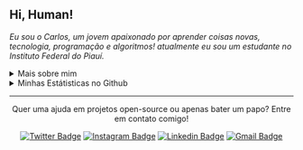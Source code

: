 <!--
![Imagem topo](./.github/assets/images/topo.png)
-->

<h2 align="left">
  Hi, Human!
</h2>

<p align="left">
  <em>
    Eu sou o Carlos, um jovem apaixonado por aprender coisas novas, tecnologia, programação e algoritmos! atualmente eu sou um estudante no Instituto Federal do Piauí.
  </em>
<p/>

<details>
  <summary>Mais sobre mim</summary>
  <ul>
    <li>🎓 Técnico em Informática pelo IFPI</li>
    <li>📚 Estudando Dev. Web e Mobile | Algoritmos | Matemática | Inglês</li>
  </ul>
</details>

<details>
  <summary>Minhas Estátisticas no Github</summary>
  <img align="left" src="https://github-readme-stats.vercel.app/api/top-langs?locale=pt-br&username=carlos3g&theme=radical" alt="Techs utilizadas nos projetos" />
  <img align="right" src="https://github-readme-stats.vercel.app/api?locale=pt-br&username=carlos3g&theme=radical&show_icons=true&include_all_commits=true" alt="Estátisticas Gerais" />
</details>

<hr/>

<p align="center">
  Quer uma ajuda em projetos open-source ou apenas bater um papo? Entre em contato comigo!
<p/>

<div align="center">

  [![Twitter Badge](https://img.shields.io/badge/-@c4rlos3g-4000FF?labelColor=4000FF&logo=twitter&logoColor=white)](https://twitter.com/c4rlos3g)
  [![Instagram Badge](https://img.shields.io/badge/-@c4rlos3g-4000FF?labelColor=4000FF&logo=instagram&logoColor=white)](https://www.instagram.com/c4rlos3g)
  [![Linkedin Badge](https://img.shields.io/badge/-Carlos%20Mesquita-4000FF?labelColor=4000FF&logo=Linkedin&logoColor=white)](https://www.linkedin.com/in/carlos3g)
  [![Gmail Badge](https://img.shields.io/badge/-carlosmesquita156@gmail.com-4000FF?labelColor=4000FF&logo=Gmail&logoColor=white)](mailto:carlosmesquita156@gmail.com)
  
</div>

<!--
![Imagem Rodape](./.github/assets/images/rodape.png)
-->
